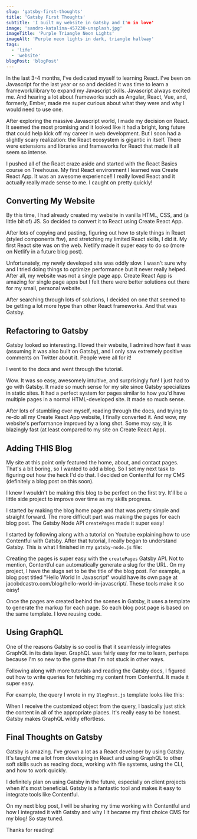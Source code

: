 ```yaml
---
slug: 'gatsby-first-thoughts'
title: 'Gatsby First Thoughts'
subtitle: 'I built my website in Gatsby and I'm in love'
image: 'sandro-katalina-457230-unsplash.jpg'
imageTitle: 'Purple Triangle Neon Lights'
imageAlt: 'Purple neon lights in dark, triangle hallway'
tags:
  - 'life'
  - 'website'
blogPost: 'blogPost'
---
```


In the last 3-4 months, I've dedicated myself to learning React. I've been on Javascript for the last year or so and decided it was time to learn a framework/library to expand my Javascript skills. Javascript always excited me. And hearing a lot about frameworks such as Angular, React, Vue, and, formerly, Ember, made me super curious about what they were and why I would need to use one.

After exploring the massive Javascript world, I made my decision on React. It seemed the most promising and it looked like it had a bright, long future that could help kick off my career in web development. But I soon had a slightly scary realization: the React ecosystem is gigantic in itself. There were extensions and libraries and frameworks for React that made it all seem so intense.

I pushed all of the React craze aside and started with the React Basics course on Treehouse. My first React environment I learned was Create React App. It was an awesome experience!! I really loved React and it actually really made sense to me. I caught on pretty quickly!

## Converting My Website

By this time, I had already created my website in vanilla HTML, CSS, and (a little bit of) JS. So decided to convert it to React using Create React App.

After lots of copying and pasting, figuring out how to style things in React (styled components ftw), and stretching my limited React skills, I did it. My first React site was on the web. Netlify made it super easy to do so (more on Netlify in a future blog post).

Unfortunately, my newly developed site was oddly slow. I wasn't sure why and I tried doing things to optimize performance but it never really helped. After all, my website was not a single page app. Create React App is amazing for single page apps but I felt there were better solutions out there for my small, personal website.

After searching through lots of solutions, I decided on one that seemed to be getting a lot more hype than other React frameworks. And that was Gatsby.

## Refactoring to Gatsby

Gatsby looked so interesting. I loved their website, I admired how fast it was (assuming it was also built on Gatsby), and I only saw extremely positive comments on Twitter about it. People were all for it!

I went to the docs and went through the tutorial.

Wow. It was so easy, awesomely intuitive, and surprisingly fun! I just had to go with Gatsby. It made so much sense for my site since Gatsby specializes in static sites. It had a perfect system for pages similar to how you'd have multiple pages in a normal HTML-developed site. It made so much sense.

After lots of stumbling over myself, reading through the docs, and trying to re-do all my Create React App website, I finally converted it. And wow, my website's performance improved by a long shot. Some may say, it is blazingly fast (at least compared to my site on Create React App).

## Adding THIS Blog

My site at this point only featured the home, about, and contact pages. That's a bit boring, so I wanted to add a blog. So I set my next task to figuring out how the heck I'd do that. I decided on Contentful for my CMS (definitely a blog post on this soon).

I knew I wouldn't be making this blog to be perfect on the first try. It'll be a little side project to improve over time as my skills progress.

I started by making the blog home page and that was pretty simple and straight forward. The more difficult part was making the pages for each blog post. The Gatsby Node API `createPages` made it super easy!

I started by following along with a tutorial on Youtube explaining how to use Contentful with Gatsby. After that tutorial, I really began to understand Gatsby. This is what I finished in my `gatsby-node.js` file:

<!-- TODO Rewrite code chunk with Prism.js -->
<!-- ![createPages-API-code](//images.ctfassets.net/oghc6wtiomc3/HD5JviJqkE2wEy2iq0IUk/05d181ca03a92823b5a1a6be7f97a3a6/createPages-API-code.png) -->
<!-- TODO ================================ -->

Creating the pages is super easy with the `createPages` Gatsby API. Not to mention, Contentful can automatically generate a slug for the URL. On my project, I have the slugs set to be the title of the blog post. For example, a blog post titled "Hello World In Javascript" would have its own page at jacobdcastro.com/blog/hello-world-in-javascript/. These tools make it so easy!

Once the pages are created behind the scenes in Gatsby, it uses a template to generate the markup for each page. So each blog post page is based on the same template. I love reusing code.

## Using GraphQL

One of the reasons Gatsby is so cool is that it seamlessly integrates GraphQL in its data layer. GraphQL was fairly easy for me to learn, perhaps because I'm so new to the game that I'm not stuck in other ways.

Following along with more tutorials and reading the Gatsby docs, I figured out how to write queries for fetching my content from Contentful. It made it super easy.

For example, the query I wrote in my `BlogPost.js` template looks like this:

<!-- TODO Rewrite code chunk with Prism.js -->
<!-- ![BlogPost-query](//images.ctfassets.net/oghc6wtiomc3/4bnldexWysO6s2iIyGWkYm/f16a79a5b5a18a6691b6d50da7aa6bd9/BlogPost-query.png) -->
<!-- TODO ================================ -->

When I receive the customized object from the query, I basically just stick the content in all of the appropriate places. It's really easy to be honest. Gatsby makes GraphQL wildly effortless.

## Final Thoughts on Gatsby

Gatsby is amazing. I've grown a lot as a React developer by using Gatsby. It's taught me a lot from developing in React and using GraphQL to other soft skills such as reading docs, working with file systems, using the CLI, and how to work quickly.

I definitely plan on using Gatsby in the future, especially on client projects when it's most beneficial. Gatsby is a fantastic tool and makes it easy to integrate tools like Contentful.

On my next blog post, I will be sharing my time working with Contentful and how I integrated it with Gatsby and why I it became my first choice CMS for my blog! So stay tuned.

Thanks for reading!
